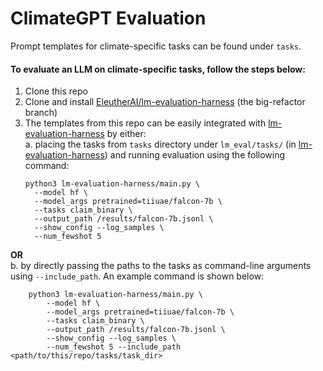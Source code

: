 # ClimateGPT Evaluation

Prompt templates for climate-specific tasks can be found under `tasks`.  

#### To evaluate an LLM on climate-specific tasks, follow the steps below:  
1. Clone this repo 
2. Clone and install [EleutherAI/lm-evaluation-harness](https://github.com/EleutherAI/lm-evaluation-harness/tree/big-refactor) (the big-refactor branch)
3. The templates from this repo can be easily integrated with [lm-evaluation-harness](https://github.com/EleutherAI/lm-evaluation-harness/tree/big-refactor) by either:    
  a. placing the tasks from `tasks` directory under `lm_eval/tasks/` (in [lm-evaluation-harness](https://github.com/EleutherAI/lm-evaluation-harness/tree/big-refactor)) and running evaluation using the following command:  
      ```
      python3 lm-evaluation-harness/main.py \
      	--model hf \
      	--model_args pretrained=tiiuae/falcon-7b \
      	--tasks claim_binary \
      	--output_path /results/falcon-7b.jsonl \
      	--show_config --log_samples \
      	--num_fewshot 5
      ```
**OR**   
b. by directly passing the paths to the tasks as command-line arguments using `--include_path`. An example command is shown below:  
  
     
        python3 lm-evaluation-harness/main.py \
        	--model hf \
        	--model_args pretrained=tiiuae/falcon-7b \
        	--tasks claim_binary \
        	--output_path /results/falcon-7b.jsonl \
        	--show_config --log_samples \
        	--num_fewshot 5 --include_path <path/to/this/repo/tasks/task_dir>
   
      






